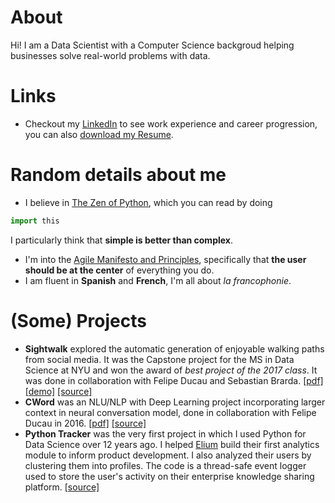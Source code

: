 # About
Hi! I am a Data Scientist with a Computer Science backgroud helping businesses solve real-world problems with data.

# Links
- Checkout my [LinkedIn](https://www.linkedin.com/in/mevillalobos/) to see work experience and career progression, you can also [download my Resume](https://github.com/mevillalo/mevillalo.github.io/blob/main/2023%20DS%20Resume.pdf).

# Random details about me
- I believe in [The Zen of Python](https://peps.python.org/pep-0020/#the-zen-of-python), which you can read by doing
```python
import this
```
I  particularly think that **simple is better than complex**.
- I'm into the [Agile Manifesto and Principles](https://agilemanifesto.org/principles.html), specifically that **the user should be at the center** of everything you do.
- I am fluent in **Spanish** and **French**, I'm all about _la francophonie_.
<!-- I was part of the [Louvain-li-Nux](https://www.louvainlinux.org/) kot-à-projet (university dorms linked to a project) dedicated to the promotion of free software in Louvain-la-Neuve, Belgium from 2009 to 2010. During this time I also learned about Belgian beer culture formally recognised by UNESCO's as an "Intangible Cultural Heritage of Humanity". -->

# (Some) Projects
- **Sightwalk** explored the automatic generation of enjoyable walking paths from social media. It was the Capstone project for the MS in Data Science at NYU and won the award of _best project of the 2017 class_. It was done in collaboration with Felipe Ducau and Sebastian Brarda. [[pdf]](https://github.com/mevillalo/sightwalk_capstone_nyu/blob/master/SightWalk_Final_Report.pdf) [[demo]](http://www.youtube.com/watch?v=GAvCeND9iRI) [[source]](https://github.com/mevillalo/sightwalk_capstone_nyu)
- **CWord** was an NLU/NLP with Deep Learning project incorporating larger context in neural conversation model, done in collaboration with Felipe Ducau in 2016. [[pdf]](https://github.com/mevillalo/nlu_course_nyu/blob/master/CWord_fnd212_mvp291.pdf) [[source]](https://github.com/mevillalo/nlu_course_nyu)
- **Python Tracker** was the very first project in which I used Python for Data Science over 12 years ago. I helped [Elium](https://elium.com/) build their first analytics module to inform product development. I also analyzed their users by clustering them into profiles. The code is a thread-safe event logger used to store  the user's activity on their enterprise knowledge sharing platform.  [[source]](https://github.com/fducau/sightwalk)
